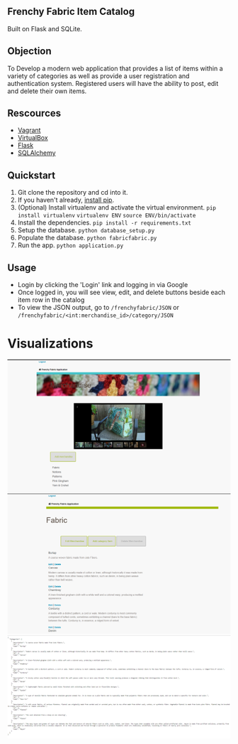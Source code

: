 

## Frenchy Fabric Item Catalog
Built on Flask and SQLite.

## Objection
To Develop a modern web application that provides a list of items within a variety of categories as well as provide a user registration and authentication system. Registered users will have the ability to post, edit and delete their own items.

## Rescources
  * [Vagrant](https://www.vagrantup.com/)
  * [VirtualBox](https://www.virtualbox.org/)
  * [Flask](http://flask.pocoo.org)
  * [SQLAlchemy](http://www.sqlalchemy.org)

## Quickstart
1. Git clone the repository and cd into it.
2. If you haven't already, [install pip](https://pip.pypa.io/en/stable/installing/).
3. (Optional) Install virtualenv and activate the virtual environment. `pip install virtualenv` `virtualenv ENV` `source ENV/bin/activate`
4. Install the dependencies. `pip install -r requirements.txt`
5. Setup the database. `python database_setup.py`
6. Populate the database.  `python fabricfabric.py`
7. Run the app. `python application.py`

## Usage
* Login by clicking the 'Login' link and logging in via Google
* Once logged in, you will see view, edit, and delete buttons beside each item row in the catalog
* To view the JSON output, go to `/frenchyfabric/JSON` or `/frenchyfabric/<int:merchandise_id>/category/JSON`

# Visualizations

![Screenshot 1](/screenshots/screenshot1.png)
![Screenshot 2](/screenshots/screenshot2.png)
![Screenshot 3](/screenshots/screenshot3.png)
